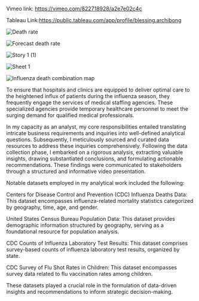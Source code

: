 

Vimeo link: https://vimeo.com/822718928/a2e7e02c4c

Tableau Link:https://public.tableau.com/app/profile/blessing.archibong

![Death rate](https://github.com/barchibong/Preparing-for-flu-season/assets/144898284/e6208159-a7ce-4acd-8942-c04f68d8cbdf)

![Forecast death rate](https://github.com/barchibong/Preparing-for-flu-season/assets/144898284/51ab3d85-c8db-48a4-b79d-0c2f27425e5b)

![Story 1 (1)](https://github.com/barchibong/Preparing-for-flu-season/assets/144898284/89c09bc0-75e5-4a19-8943-49afbbaf5403)

![Sheet 1](https://github.com/barchibong/Preparing-for-flu-season/assets/144898284/e8953abc-367d-4388-8795-969bc88958dc)

![Influenza death combination map](https://github.com/barchibong/Preparing-for-flu-season/assets/144898284/fbd8904a-c89f-47e7-b129-6025addbe4c4)



To ensure that hospitals and clinics are equipped to deliver optimal care to the heightened influx of patients during the influenza season, they frequently engage the services of medical staffing agencies. These specialized agencies provide temporary healthcare personnel to meet the surging demand for qualified medical professionals.

In my capacity as an analyst, my core responsibilities entailed translating intricate business requirements and inquiries into well-defined analytical questions. Subsequently, I meticulously sourced and curated data resources to address these inquiries comprehensively. Following the data collection phase, I embarked on a rigorous analysis, extracting valuable insights, drawing substantiated conclusions, and formulating actionable recommendations. These findings were communicated to stakeholders through a structured and informative video presentation.

Notable datasets employed in my analytical work included the following:

Centers for Disease Control and Prevention (CDC) Influenza Deaths Data: This dataset encompasses influenza-related mortality statistics categorized by geography, time, age, and gender.

United States Census Bureau Population Data: This dataset provides demographic information structured by geography, serving as a foundational resource for population analysis.

CDC Counts of Influenza Laboratory Test Results: This dataset comprises survey-based counts of influenza laboratory test results, organized by state.

CDC Survey of Flu Shot Rates in Children: This dataset encompasses survey data related to flu vaccination rates among children.

These datasets played a crucial role in the formulation of data-driven insights and recommendations to inform strategic decision-making.
